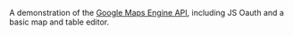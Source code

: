 A demonstration of the [Google Maps Engine API](http://developers.google.com/maps-engine), including JS Oauth and a basic map and table editor.
